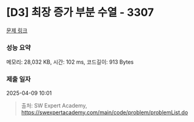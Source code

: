 # [D3] 최장 증가 부분 수열 - 3307 

[문제 링크](https://swexpertacademy.com/main/code/problem/problemDetail.do?contestProbId=AWBOKg-a6l0DFAWr) 

### 성능 요약

메모리: 28,032 KB, 시간: 102 ms, 코드길이: 913 Bytes

### 제출 일자

2025-04-09 10:01



> 출처: SW Expert Academy, https://swexpertacademy.com/main/code/problem/problemList.do